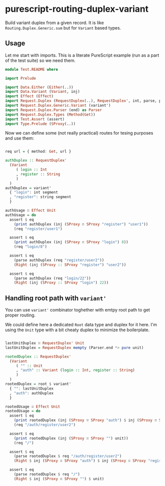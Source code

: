 # purescript-routing-duplex-variant

Build variant duplex from a given record. It is like `Routing.Duplex.Generic.sum` but for `Variant` based types.

## Usage

Let me start with imports. This is a literate PureScript example (run as a part of the test suite) so we need them.

```purescript
module Test.README where

import Prelude

import Data.Either (Either(..))
import Data.Variant (Variant, inj)
import Effect (Effect)
import Request.Duplex (RequestDuplex(..), RequestDuplex', int, parse, print, root, segment, string)
import Request.Duplex.Generic.Variant (variant')
import Request.Duplex.Parser (end) as Parser
import Request.Duplex.Types (Method(Get))
import Test.Assert (assert)
import Type.Prelude (SProxy(..))

```

Now we can define some (not really practical) routes for tesing purposes and use them:

```purescript

req url = { method: Get, url }

authDuplex :: RequestDuplex'
  (Variant
     ( login :: Int
     , register :: String
     )
  )
authDuplex = variant'
  { "login": int segment
  , "register": string segment
  }

authUsage ∷ Effect Unit
authUsage = do
  assert $ eq
    (print authDuplex (inj (SProxy ∷ SProxy "register") "user1"))
    (req "register/user1")

  assert $ eq
    (print authDuplex (inj (SProxy ∷ SProxy "login") 8))
    (req "login/8")

  assert $ eq
    (parse authDuplex (req "register/user2"))
    (Right (inj (SProxy :: SProxy "register") "user2"))

  assert $ eq
    (parse authDuplex (req "login/22"))
    (Right (inj (SProxy :: SProxy "login") 22))
```

## Handling root path with `variant'`

You can use `variant'` combinator toghether with emtpy root path to get proper routing.

We could define here a dedicated `Root` data type and duplex for it here. I'm using the `Unit` type with a bit cheaty duplex to minimize the boilerplate.

```purescript

lastUnitDuplex ∷ RequestDuplex' Unit
lastUnitDuplex = RequestDuplex mempty (Parser.end *> pure unit)

rootedDuplex :: RequestDuplex'
  (Variant
     ( "" :: Unit
     , "auth" :: Variant (login :: Int, register :: String)
     )
  )
rootedDuplex = root $ variant'
  { "": lastUnitDuplex
  , "auth": authDuplex
  }

rootedUsage ∷ Effect Unit
rootedUsage = do
  assert $ eq
    (print rootedDuplex (inj (SProxy ∷ SProxy "auth") $ inj (SProxy ∷ SProxy "register") $ "user2"))
    (req "/auth/register/user2")

  assert $ eq
    (print rootedDuplex (inj (SProxy ∷ SProxy "") unit))
    (req "/")

  assert $ eq
    (parse rootedDuplex $ req "/auth/register/user2")
    (Right $ inj (SProxy ∷ SProxy "auth") $ inj (SProxy ∷ SProxy "register") $ "user2")

  assert $ eq
    (parse rootedDuplex $ req "/")
    (Right $ inj (SProxy ∷ SProxy "") $ unit)
```
